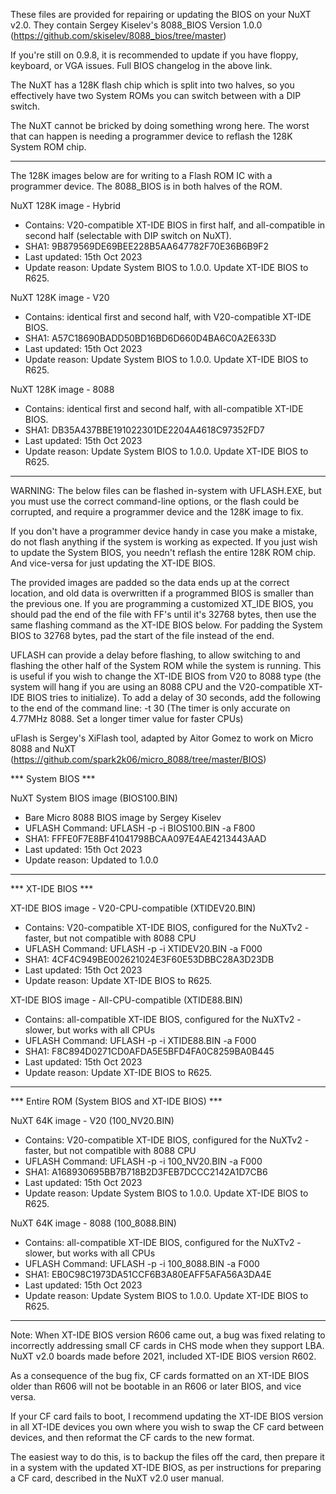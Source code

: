 These files are provided for repairing or updating the BIOS on your NuXT v2.0.
They contain Sergey Kiselev's 8088_BIOS Version 1.0.0 (https://github.com/skiselev/8088_bios/tree/master)

If you're still on 0.9.8, it is recommended to update if you have floppy, keyboard, or VGA issues. Full BIOS changelog in the above link.

The NuXT has a 128K flash chip which is split into two halves,
so you effectively have two System ROMs you can switch between with a DIP switch.

The NuXT cannot be bricked by doing something wrong here. The worst that can happen is needing a programmer device to reflash the 128K System ROM chip.

***

The 128K images below are for writing to a Flash ROM IC with a programmer device.
The 8088_BIOS is in both halves of the ROM.

NuXT 128K image - Hybrid
- Contains: V20-compatible XT-IDE BIOS in first half, and all-compatible in second half (selectable with DIP switch on NuXT).
- SHA1: 9B879569DE69BEE228B5AA647782F70E36B6B9F2
- Last updated: 15th Oct 2023
- Update reason: Update System BIOS to 1.0.0. Update XT-IDE BIOS to R625.

NuXT 128K image - V20
- Contains: identical first and second half, with V20-compatible XT-IDE BIOS.
- SHA1: A57C18690BADD50BD16BD6D660D4BA6C0A2E633D
- Last updated: 15th Oct 2023
- Update reason: Update System BIOS to 1.0.0. Update XT-IDE BIOS to R625.

NuXT 128K image - 8088
- Contains: identical first and second half, with all-compatible XT-IDE BIOS.
- SHA1: DB35A437BBE191022301DE2204A4618C97352FD7
- Last updated: 15th Oct 2023
- Update reason: Update System BIOS to 1.0.0. Update XT-IDE BIOS to R625.

***

WARNING: The below files can be flashed in-system with UFLASH.EXE,
but you must use the correct command-line options, or the flash could be corrupted, and require a programmer device and the 128K image to fix.

If you don't have a programmer device handy in case you make a mistake, do not flash anything if the system is working as expected.
If you just wish to update the System BIOS, you needn't reflash the entire 128K ROM chip. And vice-versa for just updating the XT-IDE BIOS.

The provided images are padded so the data ends up at the correct location, and old data is overwritten if a programmed BIOS is smaller than the previous one.
If you are programming a customized XT_IDE BIOS, you should pad the end of the file with FF's until it's 32768 bytes, then use the same flashing command as the XT-IDE BIOS below. For padding the System BIOS to 32768 bytes, pad the start of the file instead of the end.

UFLASH can provide a delay before flashing, to allow switching to and flashing the other half of the System ROM while the system is running.
This is useful if you wish to change the XT-IDE BIOS from V20 to 8088 type (the system will hang if you are using an 8088 CPU and the V20-compatible XT-IDE BIOS tries to initialize).
To add a delay of 30 seconds, add the following to the end of the command line: -t 30
(The timer is only accurate on 4.77MHz 8088. Set a longer timer value for faster CPUs)

uFlash is Sergey's XiFlash tool, adapted by Aitor Gomez to work on Micro 8088 and NuXT (https://github.com/spark2k06/micro_8088/tree/master/BIOS)

*** System BIOS ***

NuXT System BIOS image (BIOS100.BIN)
- Bare Micro 8088 BIOS image by Sergey Kiselev
- UFLASH Command: UFLASH -p -i BIOS100.BIN -a F800
- SHA1: FFFE0F7E8BF41041798BCAA097E4AE4213443AAD
- Last updated: 15th Oct 2023
- Update reason: Updated to 1.0.0

***

*** XT-IDE BIOS ***

XT-IDE BIOS image - V20-CPU-compatible (XTIDEV20.BIN)
- Contains: V20-compatible XT-IDE BIOS, configured for the NuXTv2 - faster, but not compatible with 8088 CPU
- UFLASH Command: UFLASH -p -i XTIDEV20.BIN -a F000
- SHA1: 4CF4C949BE002621024E3F60E53DBBC28A3D23DB
- Last updated: 15th Oct 2023
- Update reason: Update XT-IDE BIOS to R625.

XT-IDE BIOS image - All-CPU-compatible (XTIDE88.BIN)
- Contains: all-compatible XT-IDE BIOS, configured for the NuXTv2 - slower, but works with all CPUs
- UFLASH Command: UFLASH -p -i XTIDE88.BIN -a F000
- SHA1: F8C894D0271CD0AFDA5E5BFD4FA0C8259BA0B445
- Last updated: 15th Oct 2023
- Update reason: Update XT-IDE BIOS to R625.

***

*** Entire ROM (System BIOS and XT-IDE BIOS) ***

NuXT 64K image - V20 (100_NV20.BIN)
- Contains: V20-compatible XT-IDE BIOS, configured for the NuXTv2 - faster, but not compatible with 8088 CPU
- UFLASH Command: UFLASH -p -i 100_NV20.BIN -a F000
- SHA1: A168930695BB7B718B2D3FEB7DCCC2142A1D7CB6
- Last updated: 15th Oct 2023
- Update reason: Update System BIOS to 1.0.0. Update XT-IDE BIOS to R625.

NuXT 64K image - 8088 (100_8088.BIN)
- Contains: all-compatible XT-IDE BIOS, configured for the NuXTv2 - slower, but works with all CPUs
- UFLASH Command: UFLASH -p -i 100_8088.BIN -a F000
- SHA1: EB0C98C1973DA51CCF6B3A80EAFF5AFA56A3DA4E
- Last updated: 15th Oct 2023
- Update reason: Update System BIOS to 1.0.0. Update XT-IDE BIOS to R625.

***

Note: When XT-IDE BIOS version R606 came out, a bug was fixed relating to incorrectly addressing small CF cards in CHS mode when they support LBA.
NuXT v2.0 boards made before 2021, included XT-IDE BIOS version R602.

As a consequence of the bug fix, CF cards formatted on an XT-IDE BIOS older than R606 will not be bootable in an R606 or later BIOS, and vice versa.

If your CF card fails to boot, I recommend updating the XT-IDE BIOS version in all XT-IDE devices you own where you wish to swap the CF card between devices,
and then reformat the CF cards to the new format.

The easiest way to do this, is to backup the files off the card, then prepare it in a system with the updated XT-IDE BIOS, as per instructions for preparing
a CF card, described in the NuXT v2.0 user manual.
